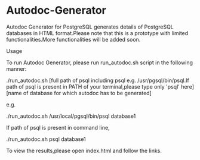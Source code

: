 Autodoc-Generator
=================

Autodoc Generator for PostgreSQL generates details of PostgreSQL databases in HTML format.Please note that this is a prototype with limited functionalities.More functionalities will be added soon.

Usage

To run Autodoc Generator, please run run_autodoc.sh script in the following manner:

./run_autodoc.sh [full path of psql including psql e.g. /usr/pgsql/bin/psql.If path of psql is present in PATH of your terminal,please type only 'psql' here] [name of database for which autodoc has to be generated]

e.g.

./run_autodoc.sh /usr/local/pgsql/bin/psql database1

If path of psql is present in command line,

./run_autodoc.sh psql database1

To view the results,please open index.html and follow the links.
